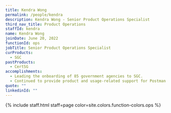 ```yaml
---
title: Kendra Wong
permalink: /people/kendra
description: Kendra Wong - Senior Product Operations Specialist
third_nav_title: Product Operations
staffId: kendra
name: Kendra Wong
joinDate: June 20, 2022
functionId: ops
jobTitle: Senior Product Operations Specialist
curProducts:
  - SGC
pastProducts:
  - CertSG
accomplishments:
  - Leading the onboarding of 85 government agencies to SGC.
  - Continued to provide product and usage-related support for Postman v1 users on both email and SMS functions, growing the Postman v1 user base by 20% from Oct 2023 to Feb 2024.
quote: ""
linkedinId: ""
---
```


{% include staff.html staff=page color=site.colors.function-colors.ops %}
